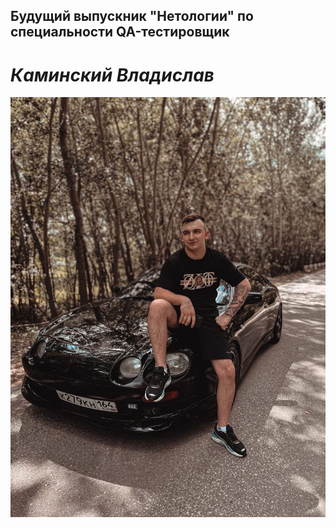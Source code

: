 ## Будущий выпускник "Нетологии" по специальности QA-тестировщик
# *Каминский Владислав*
![Doc.U.Ment](images/PvblP6-dxik.png)
